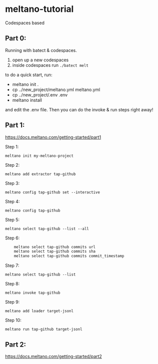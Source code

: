 # meltano-tutorial
Codespaces based

## Part 0: ##
Running with batect & codespaces.

1. open up a new codespaces
2. inside codespaces run 
``./batect melt``

to do a quick start, run:
- meltano init .
- cp ../new_project/meltano.yml meltano.yml
- cp ../new_project/.env .env
- meltano install

and edit the .env file. Then you can do the invoke & run steps right away!

## Part 1: ##
https://docs.meltano.com/getting-started/part1 

Step 1: 

``meltano init my-meltano-project``


Step 2:

``meltano add extractor tap-github``


Step 3:

``meltano config tap-github set --interactive``


Step 4:

``meltano config tap-github``

Step 5: 

``meltano select tap-github --list --all``

Step 6:

```bash
    meltano select tap-github commits url
    meltano select tap-github commits sha
    meltano select tap-github commits commit_timestamp
```

Step 7: 

``meltano select tap-github --list``

Step 8: 

``meltano invoke tap-github``

Step 9: 

``meltano add loader target-jsonl``

Step 10:

``meltano run tap-github target-jsonl``

## Part 2: ##
https://docs.meltano.com/getting-started/part2

